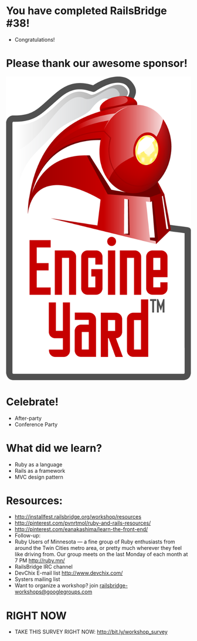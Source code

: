 <!SLIDE bullets incremental>

# You have completed RailsBridge #38!

- Congratulations!

<!SLIDE bullets>

# Please thank our awesome sponsor!

![EngineYard](img/ey_logo_rgb.png)

<!SLIDE bullets>

# Celebrate!

- After-party
- Conference Party

<!SLIDE bullets>

# What did we learn?

- Ruby as a language
- Rails as a framework
- MVC design pattern

<!SLIDE bullets>

# Resources:

- http://installfest.railsbridge.org/workshop/resources
- http://pinterest.com/pvnrtmol/ruby-and-rails-resources/
- http://pinterest.com/eanakashima/learn-the-front-end/
- Follow-up:
- Ruby Users of Minnesota — a fine group of Ruby enthusiasts from around the Twin Cities metro area, or pretty much wherever they feel like driving from. Our group meets on the last Monday of each month at 7 PM http://ruby.mn/
- RailsBridge IRC channel
- DevChix E-mail list http://www.devchix.com/
- Systers mailing list
- Want to organize a workshop? join railsbridge-workshops@googlegroups.com

<!SLIDE bullets>

# RIGHT NOW

- TAKE THIS SURVEY RIGHT NOW: http://bit.ly/workshop_survey
